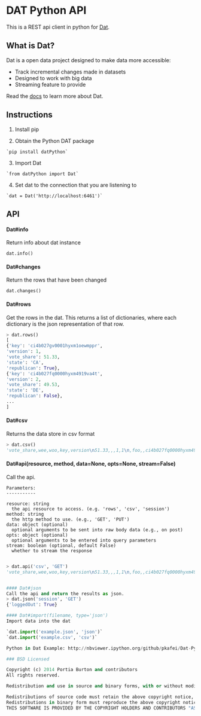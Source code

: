 # DAT Python API

This is a REST api client in python for [Dat](https://dat-data.com).

## What is Dat?

Dat is a open data project designed to make data more accessible:

* Track incremental changes made in datasets
* Designed to work with big data
* Streaming feature to provide

Read the [docs](https://github.com/maxogden/dat) to learn more about Dat.

## Instructions

  1. Install pip

  2. Obtain the Python DAT package

    `pip install datPython`

  3. Import Dat

    `from datPython import Dat`

  4. Set dat to the connection that you are listening to

    `dat = Dat('http://localhost:6461')`

## API


#### Dat#info

 Return info about dat instance

 `dat.info()`

#### Dat#changes

 Return the rows that have been changed

 `dat.changes()`

#### Dat#rows

  Get the rows in the dat. This returns a list of dictionaries, where each dictionary is the json representation of that row.

  ```python
> dat.rows()
[
 {'key': 'ci4b027gv0001hyxm1oewmppr',
  'version': 1,
  'vote_share': 51.33,
  'state': 'CA',
  'republican': True},
 {'key': 'ci4b027fq0000hyxm4919va4t',
  'version': 2,
  'vote_share': 49.53,
  'state': 'DE',
  'republican': False},
  ...
]
  ```

#### Dat#csv
Returns the data store in csv format

```python
> dat.csv()
'vote_share,wee,woo,key,version\n51.33,,,1,1\n,foo,,ci4b027fq0000hyxm4919va4t,1\n,foo,,ci4b027gv0001hyxm1oewmppr,1\n,foo,,ci4b027ho0002hyxm41wpaje6,1\n,,boop,ci4b027hw0003hyxme100j1kt,1\n,foo,,ci4b03qh00004hyxmlfddel23,1\n,foo,,ci4b03qhn0005hyxm2893j8ty,1\n,foo,,ci4b03qhz0006hyxmewff'
```

#### Dat#api(resource, method, data=None, opts=None, stream=False)
Call the api.

    Parameters:
    -----------

    resource: string
      the api resource to access. (e.g. 'rows', 'csv', 'session')
    method: string
      the http method to use. (e.g., 'GET', 'PUT')
    data: object (optional)
      optional arguments to be sent into raw body data (e.g., on post)
    opts: object (optional)
      optional arguments to be entered into query parameters
    stream: boolean (optional, default False)
      whether to stream the response

````python

> dat.api('csv', 'GET')
'vote_share,wee,woo,key,version\n51.33,,,1,1\n,foo,,ci4b027fq0000hyxm4919va4t,1\n,foo,,ci4b027gv0001hyxm1oewmppr,1\n,foo,,ci4b027ho0002hyxm41wpaje6,1\n,,boop,ci4b027hw0003hyxme100j1kt,1\n,foo,,ci4b03qh00004hyxmlfddel23,1\n,foo,,ci4b03qhn0005hyxm2893j8ty,1\n,foo,,ci4b03qhz0006hyxmewff'


#### Dat#json
Call the api and return the results as json.
> dat.json('session', 'GET')
{'loggedOut': True}

#### Dat#import(filename, type='json')
Import data into the dat

`dat.import('example.json', 'json')`
`dat.import('example.csv', 'csv')`

Python in Dat Example: http://nbviewer.ipython.org/github/pkafei/Dat-Python/blob/master/examples/Using%20Python%20with%20Dat.ipynb

### BSD Licensed

Copyright (c) 2014 Portia Burton and contributors
All rights reserved.

Redistribution and use in source and binary forms, with or without modification, are permitted provided that the following conditions are met:

Redistributions of source code must retain the above copyright notice, this list of conditions and the following disclaimer.
Redistributions in binary form must reproduce the above copyright notice, this list of conditions and the following disclaimer in the documentation and/or other materials provided with the distribution.
THIS SOFTWARE IS PROVIDED BY THE COPYRIGHT HOLDERS AND CONTRIBUTORS "AS IS" AND ANY EXPRESS OR IMPLIED WARRANTIES, INCLUDING, BUT NOT LIMITED TO, THE IMPLIED WARRANTIES OF MERCHANTABILITY AND FITNESS FOR A PARTICULAR PURPOSE ARE DISCLAIMED. IN NO EVENT SHALL THE COPYRIGHT HOLDER OR CONTRIBUTORS BE LIABLE FOR ANY DIRECT, INDIRECT, INCIDENTAL, SPECIAL, EXEMPLARY, OR CONSEQUENTIAL DAMAGES (INCLUDING, BUT NOT LIMITED TO, PROCUREMENT OF SUBSTITUTE GOODS OR SERVICES; LOSS OF USE, DATA, OR PROFITS; OR BUSINESS INTERRUPTION) HOWEVER CAUSED AND ON ANY THEORY OF LIABILITY, WHETHER IN CONTRACT, STRICT LIABILITY, OR TORT (INCLUDING NEGLIGENCE OR OTHERWISE) ARISING IN ANY WAY OUT OF THE USE OF THIS SOFTWARE, EVEN IF ADVISED OF THE POSSIBILITY OF SUCH DAMAGE.
